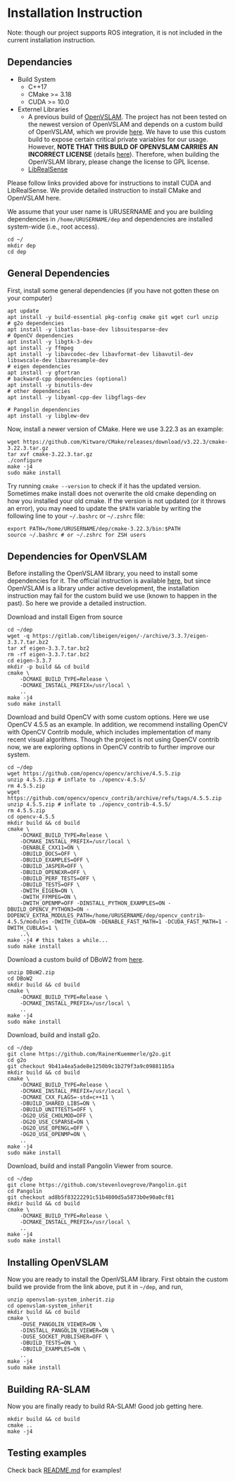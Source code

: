 # Installation Instruction

Note: though our project supports ROS integration, it is not included in the current installation instruction.

## Dependancies
* Build System
    * C++17
    * CMake >= 3.18
    * CUDA >= 10.0
* Externel Libraries
    * A previous build of [OpenVSLAM](https://arxiv.org/pdf/1910.01122.pdf). The project has not been tested on the newest version of OpenVSLAM and depends on a custom build of OpenVSLAM, which we provide [here](https://drive.google.com/file/d/1DayZLNd8hTMVM02SGUwFVS30Jlv-Zjuc/view?usp=sharing). We have to use this custom build to expose certain critical private variables for our usage. However, **NOTE THAT THIS BUILD OF OPENVSLAM CARRIES AN INCORRECT LICENSE** (details [here](https://github.com/OpenVSLAM-Community/openvslam/issues/249)). Therefore, when building the OpenVSLAM library, please change the license to GPL license.
    * [LibRealSense](https://github.com/IntelRealSense/librealsense)

Please follow links provided above for instructions to install CUDA and LibRealSense. We provide detailed instruction to install CMake and OpenVSLAM here.

We assume that your user name is URUSERNAME and you are building dependencies in `/home/URUSERNAME/dep` and dependencies are installed system-wide (i.e., root access).

```
cd ~/
mkdir dep
cd dep
```

## General Dependencies

First, install some general dependencies (if you have not gotten these on your computer)

```
apt update
apt install -y build-essential pkg-config cmake git wget curl unzip
# g2o dependencies
apt install -y libatlas-base-dev libsuitesparse-dev
# OpenCV dependencies
apt install -y libgtk-3-dev
apt install -y ffmpeg
apt install -y libavcodec-dev libavformat-dev libavutil-dev libswscale-dev libavresample-dev
# eigen dependencies
apt install -y gfortran
# backward-cpp dependencies (optional)
apt install -y binutils-dev
# other dependencies
apt install -y libyaml-cpp-dev libgflags-dev

# Pangolin dependencies
apt install -y libglew-dev
```

Now, install a newer version of CMake. Here we use 3.22.3 as an example:

```
wget https://github.com/Kitware/CMake/releases/download/v3.22.3/cmake-3.22.3.tar.gz
tar xvf cmake-3.22.3.tar.gz
./configure
make -j4
sudo make install
```

Try running `cmake --version` to check if it has the updated version. Sometimes make install does not overwrite the old cmake depending on how you installed your old cmake. If the version is not updated (or it throws an error), you may need to update the `$PATH` variable by writing the following line to your `~/.bashrc` or `~/.zshrc` file:

```
export PATH=/home/URUSERNAME/dep/cmake-3.22.3/bin:$PATH
source ~/.bashrc # or ~/.zshrc for ZSH users
```

## Dependencies for OpenVSLAM

Before installing the OpenVSLAM library, you need to install some dependencies for it. The official instruction is available [here](https://openvslam-community.readthedocs.io/en/latest/installation.html), but since OpenVSLAM is a library under active development, the installation instruction may fail for the custom build we use (known to happen in the past). So here we provide a detailed instruction.

Download and install Eigen from source

```
cd ~/dep
wget -q https://gitlab.com/libeigen/eigen/-/archive/3.3.7/eigen-3.3.7.tar.bz2
tar xf eigen-3.3.7.tar.bz2
rm -rf eigen-3.3.7.tar.bz2
cd eigen-3.3.7
mkdir -p build && cd build
cmake \
    -DCMAKE_BUILD_TYPE=Release \
    -DCMAKE_INSTALL_PREFIX=/usr/local \
    ..
make -j4
sudo make install
```

Download and build OpenCV with some custom options. Here we use OpenCV 4.5.5 as an example. In addition, we recommend installing OpenCV with OpenCV Contrib module, which includes implementation of many recent visual algorithms. Though the project is not using OpenCV contrib now, we are exploring options in OpenCV contrib to further improve our system.

```
cd ~/dep
wget https://github.com/opencv/opencv/archive/4.5.5.zip
unzip 4.5.5.zip # inflate to ./opencv-4.5.5/
rm 4.5.5.zip
wget https://github.com/opencv/opencv_contrib/archive/refs/tags/4.5.5.zip
unzip 4.5.5.zip # inflate to ./opencv_contrib-4.5.5/
rm 4.5.5.zip
cd opencv-4.5.5
mkdir build && cd build
cmake \                            
    -DCMAKE_BUILD_TYPE=Release \
    -DCMAKE_INSTALL_PREFIX=/usr/local \
    -DENABLE_CXX11=ON \
    -DBUILD_DOCS=OFF \
    -DBUILD_EXAMPLES=OFF \
    -DBUILD_JASPER=OFF \
    -DBUILD_OPENEXR=OFF \
    -DBUILD_PERF_TESTS=OFF \
    -DBUILD_TESTS=OFF \
    -DWITH_EIGEN=ON \
    -DWITH_FFMPEG=ON \
    -DWITH_OPENMP=OFF -DINSTALL_PYTHON_EXAMPLES=ON -DBUILD_OPENCV_PYTHON3=ON -DOPENCV_EXTRA_MODULES_PATH=/home/URUSERNAME/dep/opencv_contrib-4.5.5/modules -DWITH_CUDA=ON -DENABLE_FAST_MATH=1 -DCUDA_FAST_MATH=1 -DWITH_CUBLAS=1 \
    ..\
make -j4 # this takes a while...
sudo make install
```

Download a custom build of DBoW2 from [here](https://drive.google.com/file/d/1TV2OAwQyMlPZlIfFAE7Jfop27F81eOKS/view?usp=sharing).

```
unzip DBoW2.zip
cd DBoW2
mkdir build && cd build
cmake \
    -DCMAKE_BUILD_TYPE=Release \
    -DCMAKE_INSTALL_PREFIX=/usr/local \
    ..
make -j4
sudo make install
```

Download, build and install g2o.

```
cd ~/dep
git clone https://github.com/RainerKuemmerle/g2o.git
cd g2o
git checkout 9b41a4ea5ade8e1250b9c1b279f3a9c098811b5a
mkdir build && cd build
cmake \
    -DCMAKE_BUILD_TYPE=Release \
    -DCMAKE_INSTALL_PREFIX=/usr/local \
    -DCMAKE_CXX_FLAGS=-std=c++11 \
    -DBUILD_SHARED_LIBS=ON \
    -DBUILD_UNITTESTS=OFF \
    -DG2O_USE_CHOLMOD=OFF \
    -DG2O_USE_CSPARSE=ON \
    -DG2O_USE_OPENGL=OFF \
    -DG2O_USE_OPENMP=ON \
    ..
make -j4
sudo make install
```

Download, build and install Pangolin Viewer from source.

```
cd ~/dep
git clone https://github.com/stevenlovegrove/Pangolin.git
cd Pangolin
git checkout ad8b5f83222291c51b4800d5a5873b0e90a0cf81
mkdir build && cd build
cmake \
    -DCMAKE_BUILD_TYPE=Release \
    -DCMAKE_INSTALL_PREFIX=/usr/local \
    ..
make -j4
sudo make install
```

## Installing OpenVSLAM

Now you are ready to install the OpenVSLAM library. First obtain the custom build we provide from the link above, put it in `~/dep`, and run,

```
unzip openvslam-system_inherit.zip
cd openvslam-system_inherit
mkdir build && cd build
cmake \
    -DUSE_PANGOLIN_VIEWER=ON \
    -DINSTALL_PANGOLIN_VIEWER=ON \
    -DUSE_SOCKET_PUBLISHER=OFF \
    -DBUILD_TESTS=ON \
    -DBUILD_EXAMPLES=ON \
    ..
make -j4
sudo make install
```

## Building RA-SLAM

Now you are finally ready to build RA-SLAM! Good job getting here.

```
mkdir build && cd build
cmake ..
make -j4
```

## Testing examples

Check back [README.md](./README.md) for examples!

